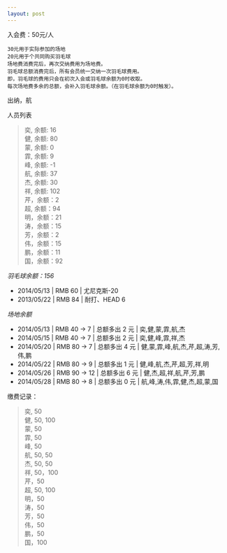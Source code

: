 ```yaml
---
layout: post
---
```



入会费：50元/人

    30元用于实际参加的场地   
    20元用于个共同购买羽毛球  
    场地费消费完后，再次交纳费用为场地费。  
    羽毛球总额消费完后，所有会员统一交纳一次羽毛球费用。  
	即，羽毛球的费用只会在初次入会或羽毛球余额为0时收取。  
	每次场地费多余的总额，会补入羽毛球余额。（在羽毛球余额为0时触发）。
出纳，航

人员列表
> 奕, 余额: 16  
> 健, 余额: 80  
> 蒙, 余额: 0  
> 霏, 余额: 9  
> 峰, 余额: -1  
> 航, 余额: 37  
> 杰, 余额: 30  
> 祥, 余额: 102  
> 芹，余额：2  
> 超, 余额：94  
> 明，余额：21  
> 涛，余额：15  
> 芳，余额：2  
> 伟，余额：15  
> 鹏，余额：11   
> 国，余额：92  

*羽毛球余额：156*   

- 2014/05/13 | RMB 60 | 尤尼克斯-20  
- 2013/05/22 | RMB 84 | 耐打、HEAD 6   

*场地余额*

- 2014/05/13 | RMB 40 -> 7  | 总额多出 2 元 | 奕,健,蒙,霏,航,杰  
- 2014/05/15 | RMB 40 -> 7  | 总额多出 2 元 | 奕,健,峰,霏,祥,杰  
- 2014/05/20 | RMB 80 -> 7  | 总额多出 4 元 | 健,蒙,霏,峰,航,杰,芹,超,涛,芳,伟,鹏 
- 2014/05/22 | RMB 80 -> 9  | 总额多出 1 元 | 健,峰,航,杰,芹,超,芳,祥,明
- 2014/05/26 | RMB 90 -> 12 | 总额多出 6 元 | 健,杰,超,祥,航,芹,芳,鹏
- 2014/05/28 | RMB 80 -> 8  | 总额多出 0 元 | 航,峰,涛,伟,霏,健,杰,超,蒙,国  


缴费记录：
> 奕, 50  
> 健, 50, 100  
> 蒙, 50  
> 霏, 50  
> 峰, 50  
> 航, 50, 50  
> 杰, 50, 50  
> 祥, 50，100  
> 芹，50  
> 超, 50, 100    
> 明，50  
> 涛，50  
> 芳，50  
> 伟，50  
> 鹏，50  
> 国，100  